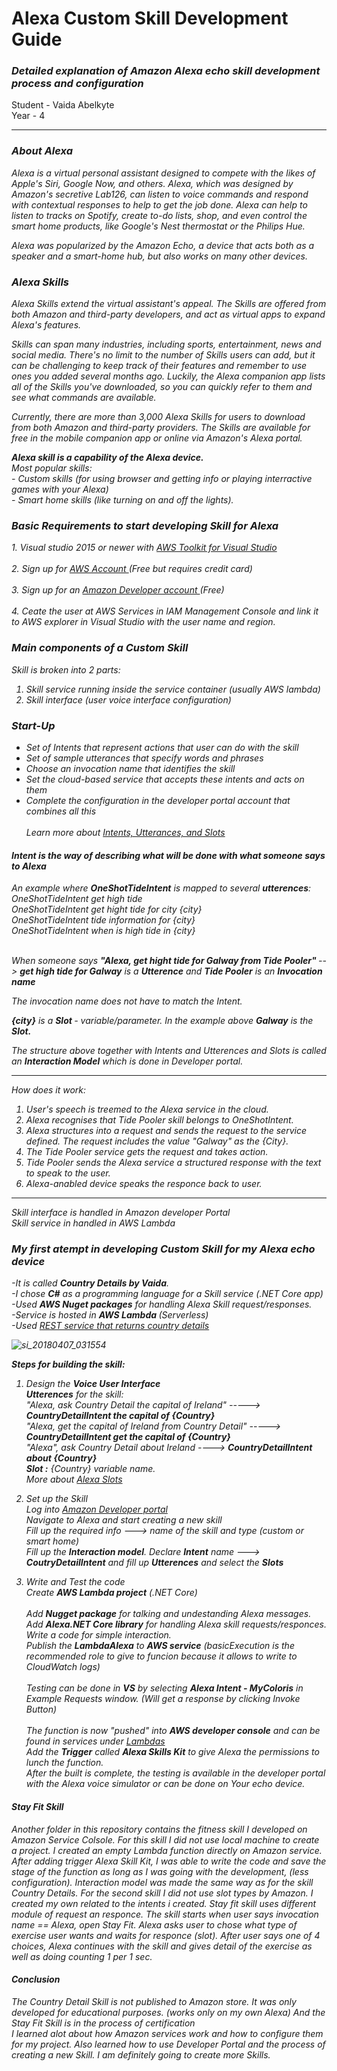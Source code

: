<h1>Alexa Custom Skill Development Guide</h1>
<h3><i>Detailed explanation of Amazon Alexa echo skill development process and configuration</i></h3>
<h4Gesture Based UI Development Module<br>
Student - Vaida Abelkyte<br>
Year - 4</h4>
<hr/>

<h3><i>About Alexa</h3>
<p>
Alexa is a virtual personal assistant designed to compete with the likes of Apple's Siri, Google Now, and others. Alexa, which was designed by Amazon's secretive Lab126, can listen to voice commands and respond with contextual responses to help to get the job done. Alexa can help to listen to tracks on Spotify, create to-do lists, shop, and even control the smart home products, like Google's Nest thermostat or the Philips Hue.<br>

Alexa was popularized by the Amazon Echo, a device that acts both as a speaker and a smart-home hub, but also works on many other devices.<br>
</p>

<h3><i>Alexa Skills</h3>
<p>
Alexa Skills extend the virtual assistant's appeal. The Skills are offered from both Amazon and third-party developers, and act as virtual apps to expand Alexa's features.<br>

Skills can span many industries, including sports, entertainment, news and social media. There's no limit to the number of Skills users can add, but it can be challenging to keep track of their features and remember to use ones you added several months ago. Luckily, the Alexa companion app lists all of the Skills you've downloaded, so you can quickly refer to them and see what commands are available.<br>

Currently, there are more than 3,000 Alexa Skills for users to download from both Amazon and third-party providers. The Skills are available for free in the mobile companion app or online via Amazon's Alexa portal.<br>
</p>



<p>
  <b><i>Alexa skill is a capability of the Alexa device.<br></></b>
  Most popular skills:<br>
 - Custom skills (for using browser and getting info or playing interractive games with your Alexa)<br>
 - Smart home skills (like turning on and off the lights).

</p>

<h3><i>Basic Requirements to start developing Skill for Alexa</h3>
<p>
1. Visual studio 2015 or newer with <a href="https://aws.amazon.com/visualstudio/"> AWS Toolkit for Visual Studio </a><br> <br>
2. Sign up for <a href="https://aws.amazon.com/"> AWS Account </a>  (Free but requires credit card)<br><br>
3. Sign up for an <a href="https://developer.amazon.com/"> Amazon Developer account </a>  (Free) <br><br>  
4. Ceate the user at AWS Services in IAM Management Console and link it to AWS explorer in Visual Studio with the user name and region.

</p>

<h3><i>Main components of a Custom Skill</h3>

Skill is broken into 2 parts:
1. Skill service running inside the service container (usually AWS lambda)
2. Skill interface (user voice interface configuration)

<h3>Start-Up</h3>

- Set of Intents that represent actions that user can do with the skill<br>
- Set of sample utterances that specify words and phrases<br>
- Choose an invocation name that identifies the skill<br>
- Set the cloud-based service that accepts these intents and acts on them<br>
- Complete the configuration in the developer portal account that combines all this<br><br>
Learn more about <a href="https://developer.amazon.com/docs/custom-skills/create-intents-utterances-and-slots.html"> Intents, Utterances, and Slots </a>

<h4>Intent is the way of describing what will be done with what someone says to Alexa</h4>

An example where <b>OneShotTideIntent</b> is mapped to several <b> utterences</b>:<br>
<i>
OneShotTideIntent get high tide<br>
OneShotTideIntent  get hight tide for city {city}<br>
OneShotTideIntent tide information for {city}<br>
OneShotTideIntent when is high tide in {city}<br>
</i><br>

When someone says <i><b> "Alexa, get hight tide for Galway from Tide Pooler" </i> </b>--> <b>get high tide for Galway</b>
is a <b>Utterence</b>
and <b>Tide Pooler</b> is an <b>Invocation name</b><br>

<i>The invocation name does not have to match the Intent</i>.<br>

<b>{city}</b> is a <b> Slot </b>- variable/parameter. In the example above <b>Galway</b> is the <b>Slot.</b><br>

The structure above together with Intents and Utterences and Slots is called an <i><b>Interaction Model</b></i> which is done in Developer portal.<br>
***************************************************************
How does it work:
1. User's speech is treemed to the Alexa service in the cloud.
2. Alexa recognises that Tide Pooler skill belongs to OneShotIntent.
3. Alexa structures into a request and sends the request to the service defined. The request includes the value "Galway" as the {City}.
4. The <i>Tide Pooler</i> service gets the request and takes action.
5. Tide Pooler sends the Alexa service a structured response with the text to speak to the user.
6. Alexa-anabled device speaks the responce back to user.
**************************************************************

<i>Skill interface is handled in Amazon developer Portal</i><br>
<i>Skill service in handled in AWS Lambda</i> 

<h3>My first atempt in developing Custom Skill for my Alexa echo device</h3>

-It is called <b>Country Details by Vaida</b>. <br>
-I chose <b>C#</b> as a programming language for a Skill service (.NET Core app)<br>
-Used <b>AWS Nuget packages</b> for handling Alexa Skill request/responses.<br>
-Service is hosted in <b>AWS Lambda </b> (Serverless)<br>
-Used <a href="https://restcountries.eu/"> REST service that returns country details </a><br>

![si_20180407_031554](https://user-images.githubusercontent.com/15648433/38450260-a501f6c2-3a12-11e8-88b3-d446e186ee6e.jpg)


<i><b>Steps for building the skill:</b></i>

1. Design the <b>Voice User Interface</b><br>
<b>Utterences</b> for the skill:<br>
<i>"Alexa, ask Country Detail the capital of Ireland"</i>  -----> <b>CountryDetailIntent the capital of {Country}</b><br>
<i>"Alexa, get the capital of Ireland from Country Detail"</i> -----> <b>CountryDetailIntent get the capital of {Country}</b><br>
<i>"Alexa", ask Country Detail about Ireland </i>----> <b>CountryDetailIntent about {Country}</b><br>
<b>Slot :</b>
<i>{Country} </i>variable name.<br>
More about <a href="https://developer.amazon.com/docs/custom-skills/slot-type-reference.html"> Alexa Slots </a>

2. Set up the Skill<br>
Log into <a href="https://developer.amazon.com/"> Amazon Developer portal </a> <br>
Navigate to Alexa and start creating a new skill<br>
Fill up the required info ---> name of the skill and type (custom or smart home)<br>
Fill up the <b>Interaction model</b>. Declare <b>Intent</b> name ---> <b>CoutryDetailIntent</b> and fill up <b>Utterences</b> and select the <b>Slots</b><br>

3. Write and Test the code<br>
Create  <b>AWS Lambda project</b> (.NET Core)<br><br>
Add <b>Nugget package</b> for talking and undestanding Alexa messages.<br>
Add <b>Alexa.NET Core library</b> for handling Alexa skill requests/responces.<br>
Write a code for simple interaction.<br>
Publish the <b>LambdaAlexa</b> to <b>AWS service</b> <i>(basicExecution is the recommended role to give to funcion because it allows to write to CloudWatch logs)</i><br><br>
<i>Testing can be done in <b>VS</b> by selecting <b>Alexa Intent - MyColoris</b> in Example Requests window. (Will get a response by clicking Invoke Button)<br></i><br>
The function is now "pushed" into <b>AWS developer console</b> and can be found in services under <a href="https://aws.amazon.com/lambda/"> Lambdas </a><br> 
Add the <b>Trigger</b>  called <b>Alexa Skills Kit</b> to give Alexa the permissions to lunch the function.<br>
After the built is complete, the testing is available in the developer portal with the Alexa voice simulator or can be done on Your echo device.

<h4>Stay Fit Skill</h4>
Another folder in this repository contains the fitness skill I developed on Amazon Service Colsole. For this skill I did not use local machine to create a project.
I created an empty Lambda function directly on Amazon service. After adding trigger Alexa Skill Kit, I was able to write the code  and save the stage of the function as long as I was going with the development, (less configuration).
Interaction model was made the same way as for the skill Country Details. For the second skill I did not use slot types by Amazon. I created my own related to the intents i created.
Stay fit skill uses different module of request an responce.
The skill starts when user says invocation name == Alexa, open Stay Fit. Alexa asks user to chose what type of exercise user wants and waits for responce (slot). After user says one of 4 choices, Alexa continues with the skill and gives detail of the exercise as well as doing counting 1 per 1 sec.




<h4>Conclusion</h4>
The Country Detail Skill is not published to Amazon store. It was only developed for educational purposes. (works only on my own Alexa) And the Stay Fit Skill is in the process of certification<br>
I learned alot about how Amazon services work and how to configure them for my project. Also learned how to use Developer Portal and the process of creating a new Skill. I am definitely going to create more Skills.








